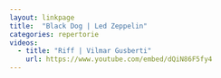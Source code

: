 ```yaml
---
layout: linkpage
title:  "Black Dog | Led Zeppelin"
categories: repertorie
videos:
  - title: "Riff | Vilmar Gusberti"
    url: https://www.youtube.com/embed/dQiN86F5fy4
---
```

